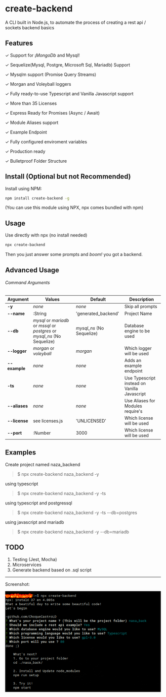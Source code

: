 # create-backend
A CLI built in Node.js, to automate the process of creating a rest api / sockets backend basics


## Features

✓ Support for ¡*MongoDb* and Mysql!

✓ Sequelize(Mysql, Postgre, Microsoft Sql, Mariadb) Support

✓ Mysqlm support (Promise Query Streams)

✓ Morgan and Voleyball loggers

✓ Fully ready-to-use Typescript and Vanilla Javascript support

✓ More than 35 Licenses

✓ Express Ready for Promises (Async / Await)

✓ Module Aliases support

✓ Example Endpoint

✓ Fully configured enviroment variables

✓ Production ready

✓ Bulletproof Folder Structure

## Install (Optional but not Recommended)

Install using NPM:
```sh
npm install create-backend -g
```

(You can use this module using NPX, npx comes bundled with npm)

## Usage

Use directly with npx (no install needed)
```sh
npx create-backend
```
Then you just answer some prompts and *boom!* you got a backend.

## Advanced Usage

###### Command Arguments
Argument | Values | Default | Description
--- | --- | --- | ---
**-y** | *none* | *none* | Skip all prompts
**--name** | :String | 'generated_backend' | Project Name
**--db** | *mysql* or *mariadb* or *mssql* or *postgres* or *mysql_ns* (No Sequelize) | *mysql_ns* (No Sequelize) | Database engine to be used
**--logger** | *morgan* or *voleyball* | *morgan* | Which logger will be used
**--example** | *none* | *none* | Adds an example endpoint
**-ts** | *none* | *none* | Use Typescript instead on Vanilla Javascript
**--aliases** | *none* | *none* | Use Aliases for Modules require's
**--license** | see licenses.js | 'UNLICENSED' | Which license will be used
**--port** | :Number | 3000 | Which license will be used

## Examples

Create project named naza_backend
> $ npx create-backend naza_backend -y

using typescript
> $ npx create-backend naza_backend -y -ts

using typescript and postgressql
> $ npx create-backend naza_backend -y -ts --db=postgres

using javascript and mariadb
> $ npx create-backend naza_backend -y --db=mariadb


## TODO
1. Testing (Jest, Mocha)
2. Microservices
3. Generate backend based on .sql script

---
Screenshot:

![Alt text](/ss.png?raw=true "screen")
